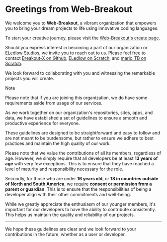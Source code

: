 # Greetings from Web-Breakout

We welcome you to **Web-Breakout**, a vibrant organization that empowers you to bring your dream projects to life using innovative coding languages.

To start your creative journey, please visit the [Web-Breakout's create page](https://web-breakout.github.io/create).

Should you express interest in becoming a part of our organization or [ELedlow Studios](https://github.com/ELedlowStudios), we invite you to reach out to us. Please feel free to contact [Breakout-X on Github](https://github.com/Breakout-X/), [ELedlow on Scratch](https://scratch.mit.edu/users/ELedlow/), and [mario_TB on Scratch](https://scratch.mit.edu/users/mario_TB).

We look forward to collaborating with you and witnessing the remarkable projects you will create.

> [!NOTE]
> Please note that if you are joining this organization, we do have some requirements aside from usage of our services.
>
> As we work together on our organization's repositories, sites, apps, and data, we have established a set of guidelines to ensure a smooth and productive experience for everyone.
>
> These guidelines are designed to be straightforward and easy to follow and are not meant to be burdensome, but rather to ensure we adhere to best practices and maintain the high quality of our work.
>
> Please note that we value the contributions of all its members, regardless of age. However, we simply require that all developers be at least **13 years of age** with very few exceptions. This is to ensure that they have reached a level of maturity and responsibility necessary for the role.
>
> Secondly, for those who are under **16 years old**, or **18 in countries outside of North and South America**, we require **consent or permission from a parent or guardian**. This is to ensure that the responsibilities of being a developer align with their other commitments and well-being.
>
> While we greatly appreciate the enthusiasm of our younger members, it's important for our developers to have the ability to contribute consistently. This helps us maintain the quality and reliability of our projects.

-------
We hope these guidelines are clear and we look forward to your contributions in the future, whether as a user or developer.
